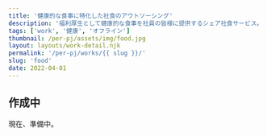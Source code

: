 ```yaml
---
title: '健康的な食事に特化した社食のアウトソーシング'
description: '福利厚生として健康的な食事を社員の皆様に提供するシェア社食サービス。'
tags: ['work', '健康', 'オフライン']
thumbnail: /per-pj/assets/img/food.jpg
layout: layouts/work-detail.njk
permalink: '/per-pj/works/{{ slug }}/'
slug: 'food'
date: 2022-04-01
---
```


## 作成中

現在、準備中。
